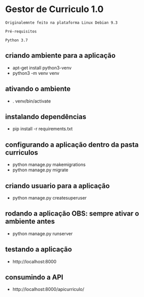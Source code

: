# Gestor de Curriculo 1.0
```
Originalemnte feito na plataforma Linux Debian 9.3

Pré-requisitos

Python 3.7
```
## criando ambiente para a aplicação
- apt-get install python3-venv
- python3 -m venv venv 

## ativando o ambiente
- . venv/bin/activate

## instalando dependências
- pip install -r requirements.txt

## configurando a aplicação dentro da pasta curriculos  
- python manage.py makemigrations
- python manage.py migrate

## criando usuario para a aplicação
- python manage.py createsuperuser

## rodando a aplicação OBS: sempre ativar o ambiente antes
- python manage.py runserver

## testando a aplicação
- http://localhost:8000

## consumindo a API
- http://localhost:8000/apicurriculo/